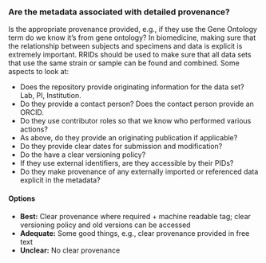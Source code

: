 ### Are the metadata associated with detailed provenance?

Is the appropriate provenance provided, e.g., if they use the Gene Ontology term do we know it’s from gene ontology?  In biomedicine, making sure that the relationship between subjects and specimens and data is explicit is extremely important.  RRIDs should be used to make sure that all data sets that use the same strain or sample can be found and combined.
Some aspects to look at:
* Does the repository provide originating information for the data set?  Lab, PI, Institution.
* Do they provide a contact person?  Does the contact person provide an ORCID.
* Do they use contributor roles so that we know who performed various actions?
* As above, do they provide an originating publication if applicable?
* Do they provide clear dates for submission and modification?
* Do the have a clear versioning policy?
* If they use external identifiers, are they accessible by their PIDs?  
* Do they make provenance of any externally imported or referenced data explicit in the metadata?

#### Options
* **Best:**  Clear provenance where required + machine readable tag;  clear versioning policy and old versions can be accessed
* **Adequate:**  Some good things, e.g., clear provenance provided in free text
* **Unclear:**  No clear provenance
